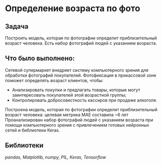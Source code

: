 # Определение возраста по фото

## Задача

Построить модель, которая по фотографии определит приблизительный возраст человека. Есть набор фотографий людей с указанием возраста.	

## Что было выполнено:

Сетевой супермаркет внедряет систему компьютерного зрения для обработки фотографий покупателей. Фотофиксация в прикассовой зоне поможет определять возраст клиентов, чтобы:
- Анализировать покупки и предлагать товары, которые могут заинтересовать покупателей этой возрастной группы;
- Контролировать добросовестность кассиров при продаже алкоголя.

Построена модель, которая по фотографии определит приблизительный возраст человека: целевая метрика MAE составила ~6 лет
Проанализирован набор фотографий людей с указанием возраста при помощи компьютерного зрения с привлечением готовых нейронных сетей и библиотеки Keras.

## Библиотеки

*pandas, Matplotlib, numpy, PIL, Keras, Tensorflow*

